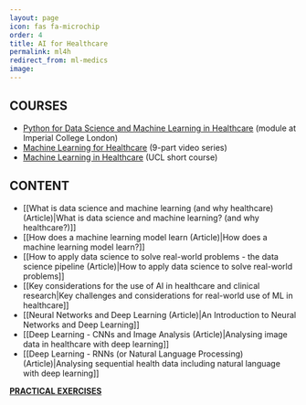 ```yaml
---
layout: page
icon: fas fa-microchip
order: 4
title: AI for Healthcare
permalink: ml4h
redirect_from: ml-medics
image: 
---
```


## COURSES

- [Python for Data Science and Machine Learning in Healthcare](/imperial) (module at Imperial College London)
- [Machine Learning for Healthcare](/ml-health) (9-part video series)
- [Machine Learning in Healthcare](https://www.ucl.ac.uk/health-informatics/machine-learning-healthcare) (UCL short course)


## CONTENT
- [[What is data science and machine learning (and why healthcare) (Article)|What is data science and machine learning? (and why healthcare?)]]
- [[How does a machine learning model learn (Article)|How does a machine learning model learn?]]
- [[How to apply data science to solve real-world problems - the data science pipeline (Article)|How to apply data science to solve real-world problems]]
- [[Key considerations for the use of AI in healthcare and clinical research|Key challenges and considerations for real-world use of ML in healthcare]]
- [[Neural Networks and Deep Learning (Article)|An Introduction to Neural Networks and Deep Learning]]
- [[Deep Learning - CNNs and Image Analysis (Article)|Analysing image data in healthcare with deep learning]]
- [[Deep Learning - RNNs (or Natural Language Processing) (Article)|Analysing sequential health data including natural language with deep learning]]

**[PRACTICAL EXERCISES](https://github.com/chris-lovejoy/CodingForMedicine)**

<!-- TODO: add links for all of these modular content pieces - to both my YouTube and my articles
- assessing and ensuring a positive clinical impact through AI (includes video)
- [How to read a medical AI academic paper] (includes video)
- how to combine machine learning with a medical career (just blog I think?)
- [crash course data science for clinicians? diff enough to include?] 
-->
